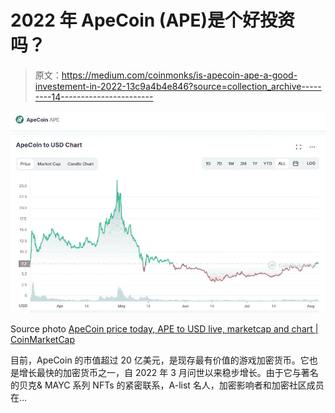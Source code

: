 # 2022 年 ApeCoin (APE)是个好投资吗？

> 原文：<https://medium.com/coinmonks/is-apecoin-ape-a-good-investement-in-2022-13c9a4b4e846?source=collection_archive---------14----------------------->

![](img/e0777850580016be5419022ee6a4ba0e.png)

Source photo [ApeCoin price today, APE to USD live, marketcap and chart | CoinMarketCap](https://coinmarketcap.com/currencies/apecoin-ape/)

目前，ApeCoin 的市值超过 20 亿美元，是现存最有价值的游戏加密货币。它也是增长最快的加密货币之一，自 2022 年 3 月问世以来稳步增长。由于它与著名的贝克& MAYC 系列 NFTs 的紧密联系，A-list 名人，加密影响者和加密社区成员在…